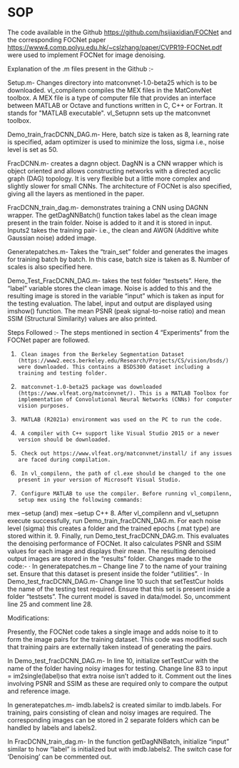 # SOP

The code available in the Github https://github.com/hsijiaxidian/FOCNet and the corresponding FOCNet paper https://www4.comp.polyu.edu.hk/~cslzhang/paper/CVPR19-FOCNet.pdf were used to implement FOCNet for image denoising.




Explanation of the .m files present in the Github :-

Setup.m- Changes directory into matconvnet-1.0-beta25 which is to be downloaded.
vl_compilenn compiles the MEX files in the MatConvNet toolbox. A MEX file is a type of computer file that provides an interface between MATLAB or Octave and functions written in C, C++ or Fortran. It stands for "MATLAB executable".
vl_Setupnn sets up the matconvnet toolbox.

Demo_train_fracDCNN_DAG.m- Here, batch size is taken as 8, learning rate is specified, adam optimizer is used to minimize the loss, sigma i.e., noise level is set as 50.

FracDCNN.m- creates a dagnn object. DagNN is a CNN wrapper which is object oriented and allows constructing networks with a directed acyclic graph (DAG) topology. It is very flexible but a little more complex and slightly slower for small CNNs. The architecture of FOCNet is also specified, giving all the layers as mentioned in the paper.

FracDCNN_train_dag.m-  demonstrates training a CNN using DAGNN wrapper. The getDagNNBatch() function takes label as the clean image present in the train folder. Noise is added to it and it is stored in input. Inputs2 takes the training pair- i.e., the clean and AWGN (Additive white Gaussian noise) added image.

Generatepatches.m- Takes the “train_set” folder and generates the images for training batch by batch. In this case, batch size is taken as 8. Number of scales is also specified here.

Demo_Test_FracDCNN_DAG.m- takes the test folder “testsets”. Here, the “label” variable stores the clean image. Noise is added to this and the resulting image is stored in the variable “input” which is taken as input for the testing evaluation. The label, input and output are displayed using imshow() function. The mean PSNR (peak signal-to-noise ratio) and mean SSIM (Structural Similarity) values are also printed.
 



Steps Followed :-
The steps mentioned in section 4 “Experiments” from the FOCNet paper are followed.
1.  	Clean images from the Berkeley Segmentation Dataset (https://www2.eecs.berkeley.edu/Research/Projects/CS/vision/bsds/) were downloaded. This contains a BSDS300 dataset including a training and testing folder.
2.  	matconvnet-1.0-beta25 package was downloaded (https://www.vlfeat.org/matconvnet/). This is a MATLAB Toolbox for implementation of Convolutional Neural Networks (CNNs) for computer vision purposes.
3.  	MATLAB (R2021a) environment was used on the PC to run the code.
4.  	A compiler with C++ support like Visual Studio 2015 or a newer version should be downloaded.
5.  	Check out https://www.vlfeat.org/matconvnet/install/ if any issues are faced during compilation.
6.  	In vl_compilenn, the path of cl.exe should be changed to the one present in your version of Microsoft Visual Studio. 
7.  	Configure MATLAB to use the compiler. Before running vl_compilenn, setup mex using the following commands:
mex –setup                                  (and)
mex –setup C++
8.  	After vl_compilenn and vl_setupnn execute successfully, run Demo_train_fracDCNN_DAG.m. For each noise level (sigma) this creates a folder and the trained epochs (.mat type) are stored within it.
9.  	Finally, run Demo_test_fracDCNN_DAG.m. This evaluates the denoising performance of FOCNet. It also calculates PSNR and SSIM values for each image and displays their mean. The resulting denoised output images are stored in the “results” folder.
Changes made to the code:-
·        In generatepatches.m – Change line 7 to the name of your training set. Ensure that this dataset is present inside the folder “utilities”.
·        In Demo_test_fracDCNN_DAG.m- Change line 10 such that setTestCur holds the name of the testing test required. Ensure that this set is present inside a folder “testsets”. The current model is saved in data/model. So, uncomment line 25 and comment line 28.



Modifications:

Presently, the FOCNet code takes a single image and adds noise to it to form the image pairs for the training dataset. This code was modified such that training pairs are externally taken instead of generating the pairs.

In Demo_test_fracDCNN_DAG.m- In line 10, initialize setTestCur with the name of the folder having noisy images for testing. Change line 83 to input = im2single(label)so that extra noise isn’t added to it. Comment out the lines involving PSNR and SSIM as these are required only to compare the output and reference image.

In generatepatches.m- imdb.labels2 is created similar to imdb.labels. For training, pairs consisting of clean and noisy images are required. The corresponding images can be stored in 2 separate folders which can be handled by labels and labels2.

In FracDCNN_train_dag.m- In the function getDagNNBatch, initialize “input” similar to how “label” is initialized but with imdb.labels2. The switch case for ‘Denoising’ can be commented out.
